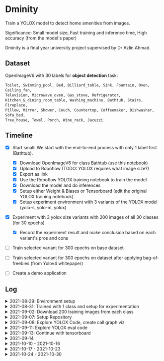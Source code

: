 # Dminity

Train a YOLOX model to detect home amenities from images.

Significance: Small model size, Fast training and inference time, High accuracy (from the model's paper)

Dminity is a final year university project supervised by Dr Azlin Ahmad.

## Dataset 

OpenImageV6 with 30 labels for **object detection** task:

```
Toilet, Swimming_pool, Bed, Billiard_table, Sink, Fountain, Oven, Ceiling_fan,
Television, Microwave_oven, Gas_stove, Refrigerator,
Kitchen_&_dining_room_table, Washing_machine, Bathtub, Stairs, Fireplace,
Pillow, Mirror, Shower, Couch, Countertop, Coffeemaker, Dishwasher, Sofa_bed,
Tree_house, Towel, Porch, Wine_rack, Jacuzzi 
```

## Timeline

- [X] Start small: We start with the end-to-end process with only 1 label first
  (Bathtub).
  - [X] Download OpenImageV6 for class Bathtub (use this
    [notebook](https://colab.research.google.com/drive/14ISeuv3frabPFo2F-giIzZdPr2dukmLW#scrollTo=tzyrJovZPa3I))
  - [X] Upload to Roboflow (TODO: YOLOX requires what image size?)
  - [X] Export as link
  - [X] Use the Roboflow YOLOX training notebook to train the model
  - [X] Download the model and do inferences
  - [X] Setup either Weight & Biases or Tensorboard (edit the original YOLOX
    training notebook)
  - [X] Setup experiment environment with 3 variants of the YOLOX model (yolo-s,
    yolo-m, yolox)

- [X] Experiment with 3 yolox size variants with 200 images of all 30 classes (for 30 epochs)
  - [X] Record the experiment result and make conclusion based on each variant's
    pros and cons

- [ ] Train selected variant for 300 epochs on base dataset

- [ ] Train selected variant for 300 epochs on dataset after applying bag-of-freebies (from Yolov4 whitepaper)

- [ ] Create a demo application


## Log

<details>

  <summary>2021-08-29: Environment setup</summary>

  Created a
  [notebook](https://colab.research.google.com/drive/14ISeuv3frabPFo2F-giIzZdPr2dukmLW#scrollTo=tIE5_pB4IeG6)
  Download Custom OpenImage Dataset and Upload to Google Drive.

  Uploaded custom dataset with 1 class -- Bathtub -- to roboflow.

  The
  [notebook](https://colab.research.google.com/drive/1eZk39KM8PubtwisTqWk_L-RT6c_ARN_K#scrollTo=s5h536amH32Z)
  for training YOLOX with roboflow requires Pascal VOC export format.

  [Here](https://github.com/Megvii-BaseDetection/YOLOX/blob/main/docs/manipulate_training_image_size.md)
  it says that YOLOX needs 640x640 input size. Yolo-tiny and Yolo-nano needs
  416x416.

  Tomorrow: 
  - [X] Download the 10 classes dataset and upload to drive
  - [X] Resize the Bathtub dataset to what YOLOX requires and continue with training
  - [X] setting up for experimentation.

</details>


<details>

  <summary>2021-08-31: Trained with 1 class and setup for experimentation</summary>

  Trained using the notebook with the bathtub dataset. Confirmed that 640x640 is
  the correct input size for the model.

  The eval cell does'nt work, with an error of division with zero (the zero is the
  number of eval images, the `n_samples`). However, the folder containing eval
  list of images in `/content/YOLOX/datasets/VOC2012/ImageSets/Main/val.txt` does
  have a lot of items. TODO: look into the evaluator dataset loader script.

  Things to note: the train & test were successful although they're using the same
  dataloader.

  ```
  File "/content/YOLOX/yolox/evaluators/voc_evaluator.py", line 167, in evaluate_prediction
      a_infer_time = 1000 * inference_time / (n_samples * self.dataloader.batch_size)
                            │                 │           │    │          └ 64
                            │                 │           │    └ <torch.utils.data.dataloader.DataLoader object at 0x7fc4a27cdad0>
                            │                 │           └ <yolox.evaluators.voc_evaluator.VOCEvaluator object at 0x7fc4a27cd8d0>
                            │                 └ 0.0
                            └ 0.0

  ZeroDivisionError: float division by zero
  ```

  The first inference result (yolox-s):

  ![](./imgs/first_inference_eval.png)

#### Experimentation

  For the experimentation, I saw somewhere in the trainer that it writes to a
  tensorboard's `SummaryWriter`. If I can load it into tensorboard locally, I can
  see the result after training finished for the day & make conclusions.

  Path of the trainer: `/content/YOLOX/yolox/core/trainer.py`

  On line 178:

  ```Python
    # Tensorboard logger
    if self.rank == 0:
        self.tblogger = SummaryWriter(self.file_name)
  ```

  The Tensorboard events are stored in the experiment folder.

  Path: `/content/YOLOX_Outputs/<experiment_name>`

  Just zip the whole directory, mount gdrive and copy. Then, download to local and
  launch tensorboard locally to see the experiment.

  The trainer only writes the average precision though, idk if there are other
  useful information to get.

  TODO: check other information one can get from `tensorboard.SummaryWriter`

  ![](./imgs/tensorboard_bathtub_yolox-s.png)

  To experiment with other yolox variants, 

  1. Download pretrained weights from [the checkpoint storage](https://github.com/Megvii-BaseDetection/storage/releases) 
  2. Copy dataloaders from the yolo_s example into `exps/default/<model_variant>`
     to make the train script load Pascal VOC format datasets
  3. Train
  4. Zip and download outputs
  5. Watch output in tensorboard locally

  **Tensorboard with the training outputs of yolox-s and yolox-m for bathtub:**

  ![](./imgs/tensorboard_bathtub_yolox-s-and-m.png)

</details>


<details>

  <summary>2021-09-02: Download 200 training images from each class</summary>

  08:30 -- Tried uploading the first 10 classes to roboflow with no limit (16275 train,
  1124 test, 280 validation). Browser kept going out of memory.

  However, roboflow has "add more image to a dataset" feature, so maybe we can
  upload 5 classes at a time for 30/5 = 6 times. Could take a day or two of
  downloading and uploading.

  That's a problem for when we want to do the end-to-end process with all the
  data. But today, we are going to do 10 classes at a time with a limit of 200
  data per class to start with experimentation.

  10:02 -- Uploading `OID_lim200_1-10` to roboflow (classes 1 through 10,
  limited to 200 images for each class.) and downloading `OID_lim200_11-20` from
  OpenImage.

  10:31 -- `OID_lim200_01-10` had some problem (didnt map the class code to
  class name). Need to redownload. `OID_lim200_11-20` works fine with a total of
  2479 images.

  12:41 -- Downloaded `OID_lim200_01-10`, `OID_lim200_11-20` &
  `OID_lim200_21-30` and created a new project on roboflow just for
  experimenting

  Here are all the number of images in each 10-class-bucket limit to 200 images
  each class that we need to upload:

  ```shell
  ╰─ ls OID_lim200_01-10/Dataset/*/*/*.jpg | wc -l
  2825

  ╰─ ls OID_lim200_11-20/Dataset/*/*/*.jpg | wc -l
  2479

  ╰─ ls OID_lim200_21-30/Dataset/*/*/*.jpg | wc -l
  1719
  ```

  And the size of each bucket:

  ```shell
  ╰─ du -hs OID_lim200_*
  1019M   OID_lim200_01-10
  886M    OID_lim200_11-20
  718M    OID_lim200_21-30
  ```

  14:17 -- Done for the day.

</details>

<details>

  <summary>2021-09-07: Setup Repository</summary>

   ```
   . dminity/
   |__ dataset/
   | |__ download-custom-openimage-dataset.ipynb
   |__ train/
   | |__ experiment-yolox-variants.ipynb
   |__ deploy/ #TODO
   ```


</details>

<details>

  <summary>2021-09-08: Explore YOLOX Code, create call graph viz</summary>

  - [ ] Setup ~weights and biases~ tensorboard in my [fork of the YOLOX repo](https://github.com/dolpheyn/YOLOX)

  ## Notes

  [draw io call graph for train](https://drive.google.com/file/d/1R-jK3SI4jDa73exhMATZGUfo2-oiHKwv/view?usp=sharing)

  If we give `--fp16` arg when executing `train.py`, it will adopt [mixed precision training](https://docs.nvidia.com/deeplearning/performance/mixed-precision-training/index.html)
  that will decrease memory usage and bandwith resulting to speed up in training.

  To show more things in tensorboard, add metrics to SummaryWriter
  (self.tblogger) in `yolox/core/trainer.py` in `Trainer::after_epoch` 
  [on this line](https://github.com/roboflow-ai/YOLOX/blob/main/yolox/core/trainer.py#L213)

</details>

<details>

  <summary>2021-09-11: Explore YOLOX eval code</summary>

  Found where to add more scalar to tensorboard SummaryWriter (in
  `Trainer::evaluate_and_save_model`).

  Need to know where to get all the missing metrics in order to write to tb
  every epoch.

  Missing metrics:

  - [X] `train/loss`
  - [X] `train/box_loss`
  - [X] `train/obj_loss`
  - [X] `train/cls_loss`
  - [ ] `metrics/precision`
  - [ ] `metrics/recall`
  - [ ] `val/box_loss`
  - [ ] `val/obj_loss`
  - [ ] `val/cls_loss`
  - [X] `x/lr0`
  - [X] `x/lr1`
  - [X] `x/lr2`

  What are dem losses?

  `box_loss` is a loss that measures how "tight" the predicted bounding boxes
  are to the ground truth object (usually a regression loss, L1, smoothL1 etc.).

  `cls_loss` a loss that measures the correctness of the classification of each
  predicted bounding box: each box may contain an object class, or a
  "background". This loss is usually called cross entropy loss

  Where can I get the metrics?

  `train/*` and `metrics/*`: maybe from `outputs = model()`

  hyperparameters (`x/*`): maybe from optimizer

  TODO tomorrow: Output everything in outputs (in
  `trainer::train_for_one_iter`).

</details>

<details>

  <summary>2021-09-13: Continue with tensorboard</summary>



  Output of YOLOX each training iter:

  ```
  {
    'total_loss': tensor(13.5224, device='cuda:0', grad_fn=<AddBackward0>),
    'iou_loss': tensor(2.4550, device='cuda:0', grad_fn=<MulBackward0>),
    'l1_loss': 0.0,
    'conf_loss': tensor(7.1816, device='cuda:0', grad_fn=<DivBackward0>),
    'cls_loss': tensor(3.8858, device='cuda:0', grad_fn=<DivBackward0>),
    'num_fg': 5.926470588235294
  }
  ```

  Which is the return value of `yolox/models/yolo_head.py::forward()`

  ```
  344  return loss, reg_weight * loss_iou, loss_obj, loss_cls, loss_l1, num_fg / max(num_gts, 1)
  ```

  Which in `yolox/models/yolox.py::forward()` is assigned like this:

  ```
  loss, iou_loss, conf_loss, cls_loss, l1_loss, num_fg = self.head(
      fpn_outs, targets, x
  )
  ```

  So, `conf_loss` from `outputs` is `loss_obj` from head's outputs.

</details>

<details>

  <summary>2021-09-14</summary>

  **Setup validation**

  Created a script to list 1 img path for each class from the validation set.

  **Playing with batch size**

  Bigger batch size means lower steps per epoch since we are only correcting per
  N images with the average loss of all N images, where N is the batch size.

  This means that a larger batch size means faster training, but one implication
  that might happen is that our model can be worse and generalizing.

  One strategy that I can think of is: train for larger batch size early on for
  like 20 epochs, and then switch to a lower batch size and train for more
  epochs and wait for the model to perform better.

  I still think I need wandb to monitor experiments and provides a convenient
  way of reloading and resuming checkpoints, since it allows us to load past
  checkpoints from its artifact.

  ---

  **Batch size to number of steps per epoch**

  **Batch size 32** - 112 iters/epoch, mem: 9871, avg iter time: 2.655 Average
  forward time: 17.31 ms, Average NMS time: 4.25 ms, Average inference time:
  21.56 ms

  32 batch-size got CUDA out of mem error after the first epoch. Probs just
  stick to lower batch num. The 64 batch-size one didn't even got to the first
  epoch.

  **Batch size 16** - 223 iter/epoch, mem: 9799Mb, avg iter time: 2.085 Average
  forward time: 18.54 ms, Average NMS time: 4.79 ms, Average inference time:
  23.32 ms


</details>

<details>

  <summary>2021-10-10 - 2021-10-16</summary>

  **Literature review for FYP paper**
    
   Wrote chapter 1: Introduction (background of study, problem statement, research questions & objectives, scope, significance)

</details>
  
<details>

  <summary>2021-10-17 - 2021-10-23</summary>

  **Literature review for FYP paper**
    
   Read the YOLOX paper, extracted key points: the network architecture, performance, comparisons.
  
   Also read the YOLO (v1) and SSD paper.

</details>
  
<details>

  <summary>2021-10-24 - 2021-10-30</summary>

  **Literature review for FYP paper**
    
   Read the YOLOv2, RetinaNET and YOLOv3 papers (just some high level point extractions, need to go through again.)

</details>
  

